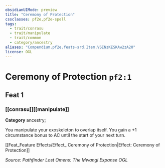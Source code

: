 ```yaml
---
obsidianUIMode: preview
title: "Ceremony of Protection"
cssclasses: pf2e,pf2e-spell
tags:
  - trait/conrasu
  - trait/manipulate
  - trait/common
  - category/ancestry
aliases: "Compendium.pf2e.feats-srd.Item.VSINzKESKAw2zA20"
license: OGL
---
```

# Ceremony of Protection `pf2:1`
## Feat 1
### [[conrasu]][[manipulate]]

**Category** ancestry; 




You manipulate your exoskeleton to overlap itself. You gain a +1 circumstance bonus to AC until the start of your next turn.

[[Feat_Feature Effects/Effect_ Ceremony of Protection|Effect: Ceremony of Protection]]

*Source: Pathfinder Lost Omens: The Mwangi Expanse*
*OGL*